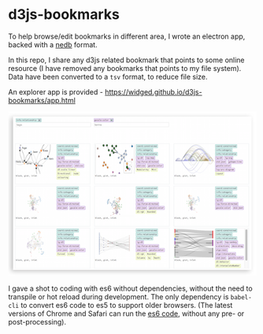 # d3js-bookmarks

To help browse/edit bookmarks in different area, I wrote an electron app, backed with a [nedb](https://github.com/louischatriot/nedb) format.

In this repo, I share any d3js related bookmark that points to some online resource (I have removed any bookmarks that points to my file system). Data have been converted to a `tsv` format, to reduce file size.

An explorer app is provided - https://widged.github.io/d3js-bookmarks/app.html

![app preview](preview.png "Bookmarks Explorer Preview")

I gave a shot to coding with es6 without dependencies, without the need to transpile or hot reload during development. The only dependency is `babel-cli` to convert es6 code to es5 to support older browsers. (The latest versions of Chrome and Safari can run the [es6 code](https://widged.github.io/d3js-bookmarks/app-dev.html), without any pre- or post-processing).
